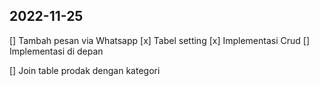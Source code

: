 ## 2022-11-25
  [] Tambah pesan via Whatsapp
    [x] Tabel setting
    [x] Implementasi Crud
    [] Implementasi di depan

  [] Join table prodak dengan kategori